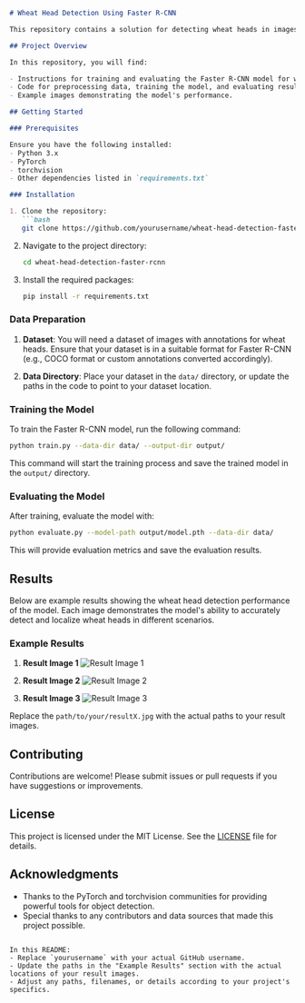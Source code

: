 ```markdown
# Wheat Head Detection Using Faster R-CNN

This repository contains a solution for detecting wheat heads in images using Faster R-CNN, a popular object detection model. The project involves training a Faster R-CNN model to accurately identify and localize wheat heads in images.

## Project Overview

In this repository, you will find:

- Instructions for training and evaluating the Faster R-CNN model for wheat head detection.
- Code for preprocessing data, training the model, and evaluating results.
- Example images demonstrating the model's performance.

## Getting Started

### Prerequisites

Ensure you have the following installed:
- Python 3.x
- PyTorch
- torchvision
- Other dependencies listed in `requirements.txt`

### Installation

1. Clone the repository:
   ```bash
   git clone https://github.com/yourusername/wheat-head-detection-faster-rcnn.git
   ```
2. Navigate to the project directory:
   ```bash
   cd wheat-head-detection-faster-rcnn
   ```
3. Install the required packages:
   ```bash
   pip install -r requirements.txt
   ```

### Data Preparation

1. **Dataset**: You will need a dataset of images with annotations for wheat heads. Ensure that your dataset is in a suitable format for Faster R-CNN (e.g., COCO format or custom annotations converted accordingly).
   
2. **Data Directory**: Place your dataset in the `data/` directory, or update the paths in the code to point to your dataset location.

### Training the Model

To train the Faster R-CNN model, run the following command:
```bash
python train.py --data-dir data/ --output-dir output/
```
This command will start the training process and save the trained model in the `output/` directory.

### Evaluating the Model

After training, evaluate the model with:
```bash
python evaluate.py --model-path output/model.pth --data-dir data/
```
This will provide evaluation metrics and save the evaluation results.

## Results

Below are example results showing the wheat head detection performance of the model. Each image demonstrates the model's ability to accurately detect and localize wheat heads in different scenarios.

### Example Results

1. **Result Image 1**
   ![Result Image 1](path/to/your/result1.jpg)

2. **Result Image 2**
   ![Result Image 2](path/to/your/result2.jpg)

3. **Result Image 3**
   ![Result Image 3](path/to/your/result3.jpg)

Replace the `path/to/your/resultX.jpg` with the actual paths to your result images.

## Contributing

Contributions are welcome! Please submit issues or pull requests if you have suggestions or improvements.

## License

This project is licensed under the MIT License. See the [LICENSE](LICENSE) file for details.

## Acknowledgments

- Thanks to the PyTorch and torchvision communities for providing powerful tools for object detection.
- Special thanks to any contributors and data sources that made this project possible.
```

In this README:
- Replace `yourusername` with your actual GitHub username.
- Update the paths in the "Example Results" section with the actual locations of your result images.
- Adjust any paths, filenames, or details according to your project's specifics.
